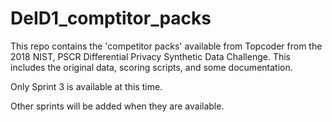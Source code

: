 # DeID1_comptitor_packs
This repo contains the 'competitor packs' available from Topcoder from the 2018 NIST, PSCR Differential Privacy Synthetic Data Challenge. This includes the original data, scoring scripts, and some documentation.

Only Sprint 3 is available at this time. 

Other sprints will be added when they are available. 
